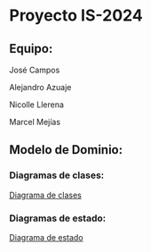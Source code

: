 # Proyecto IS-2024
## Equipo:

José Campos

Alejandro Azuaje

Nicolle Llerena

Marcel Mejías

## Modelo de Dominio:
  ### Diagramas de clases:

  [Diagrama de clases](/docs/scenariosView/esbozo_diagrama_de_clases.png)
  
  ### Diagramas de estado:

  [Diagrama de estado](/docs/scenariosView/esbozo_diagrama_estados.png)
